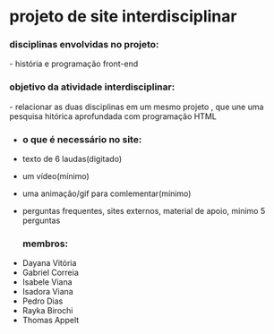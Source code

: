 # projeto de site interdisciplinar

<h3> disciplinas envolvidas no projeto: </h3>
- história e programação front-end

<h3> objetivo da atividade interdisciplinar:</h3>
- relacionar as duas disciplinas em um mesmo projeto , que une uma pesquisa hitórica aprofundada com programação HTML

- <h3> o que é necessário no site:</h3>

- texto de 6 laudas(digitado)
- um vídeo(mínimo)
- uma animação/gif para comlementar(mínimo)
- perguntas frequentes, sites externos, material de apoio, minimo 5 perguntas

  <ul>
 <h3> membros:</h3>
 <li>Dayana Vitória</li>
 <li>Gabriel Correia </li>
 <li>Isabele Viana</li>
 <li>Isadora Viana</li>
 <li>Pedro Dias</li>
 <li>Rayka Birochi</li>
  <li>Thomas Appelt</li>
  </ul>
